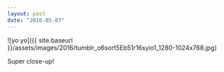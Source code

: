 ```yaml
---
layout: post
date: "2016-05-07"
---
```


![yo yo]({{ site.baseurl }}/assets/images/2016/tumblr_o6sort5Eb51r16syio1_1280-1024x768.jpg)

Super close-up!
